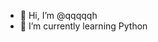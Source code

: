 - 👋 Hi, I’m @qqqqqh
- 🌱 I’m currently learning Python

<!---
qqqqqh/qqqqqh is a ✨ special ✨ repository because its `README.md` (this file) appears on your GitHub profile.
You can click the Preview link to take a look at your changes.
--->
